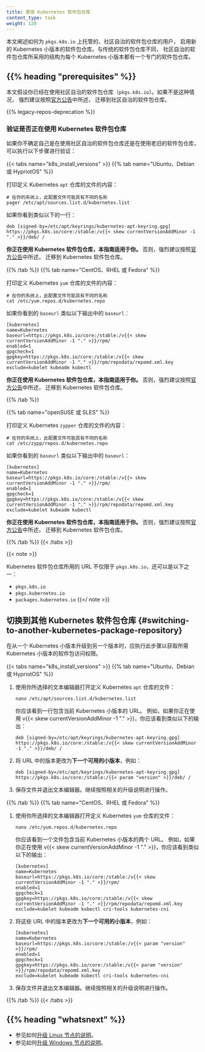 ```yaml
---
title: 更改 Kubernetes 软件包仓库
content_type: task
weight: 120
---
```

<!--
title: Changing The Kubernetes Package Repository
content_type: task
weight: 120
-->

<!-- overview -->

<!--
This page explains how to enable a package repository for a new Kubernetes minor release
for users of the community-owned package repositories hosted at `pkgs.k8s.io`.
Unlike the legacy package repositories, the community-owned package repositories are
structured in a way that there's a dedicated package repository for each Kubernetes
minor version.
-->
本文阐述如何为 `pkgs.k8s.io` 上托管的、社区自治的软件包仓库的用户，
启用新的 Kubernetes 小版本的软件包仓库。与传统的软件包仓库不同，
社区自治的软件包仓库所采用的结构为每个 Kubernetes 小版本都有一个专门的软件包仓库。

## {{% heading "prerequisites" %}}

<!--
This document assumes that you're already using the community-owned
package repositories (`pkgs.k8s.io`). If that's not the case, it's strongly
recommended to migrate to the community-owned package repositories as described
in the [official announcement](/blog/2023/08/15/pkgs-k8s-io-introduction/).
-->
本文假设你已经在使用社区自治的软件包仓库（`pkgs.k8s.io`）。如果不是这种情况，
强烈建议按照[官方公告](/zh-cn/blog/2023/08/15/pkgs-k8s-io-introduction/)中所述，
迁移到社区自治的软件包仓库。

{{% legacy-repos-deprecation %}}

<!--
### Verifying if the Kubernetes package repositories are used

If you're unsure whether you're using the community-owned package repositories or the
legacy package repositories, take the following steps to verify:
-->
### 验证是否正在使用 Kubernetes 软件包仓库

如果你不确定自己是在使用社区自治的软件包仓库还是在使用老旧的软件包仓库，
可以执行以下步骤进行验证：

{{< tabs name="k8s_install_versions" >}}
{{% tab name="Ubuntu、Debian 或 HypriotOS" %}}

<!--
Print the contents of the file that defines the Kubernetes `apt` repository:

```shell
# On your system, this configuration file could have a different name
pager /etc/apt/sources.list.d/kubernetes.list
```

If you see a line similar to:
-->
打印定义 Kubernetes `apt` 仓库的文件的内容：

```shell
# 在你的系统上，此配置文件可能具有不同的名称
pager /etc/apt/sources.list.d/kubernetes.list
```

如果你看到类似以下的一行：

```
deb [signed-by=/etc/apt/keyrings/kubernetes-apt-keyring.gpg] https://pkgs.k8s.io/core:/stable:/v{{< skew currentVersionAddMinor -1 "." >}}/deb/ /
```

<!--
**You're using the Kubernetes package repositories and this guide applies to you.**
Otherwise, it's strongly recommended to migrate to the Kubernetes package repositories
as described in the [official announcement](/blog/2023/08/15/pkgs-k8s-io-introduction/).
-->
**你正在使用 Kubernetes 软件包仓库，本指南适用于你。**
否则，强烈建议按照[官方公告](/zh-cn/blog/2023/08/15/pkgs-k8s-io-introduction/)中所述，
迁移到 Kubernetes 软件包仓库。

{{% /tab %}}
{{% tab name="CentOS、RHEL 或 Fedora" %}}

<!--
Print the contents of the file that defines the Kubernetes `yum` repository:

```shell
# On your system, this configuration file could have a different name
cat /etc/yum.repos.d/kubernetes.repo
```

If you see a `baseurl` similar to the `baseurl` in the output below:
-->
打印定义 Kubernetes `yum` 仓库的文件的内容：

```shell
# 在你的系统上，此配置文件可能具有不同的名称
cat /etc/yum.repos.d/kubernetes.repo
```

如果你看到的 `baseurl` 类似以下输出中的 `baseurl`：

```
[kubernetes]
name=Kubernetes
baseurl=https://pkgs.k8s.io/core:/stable:/v{{< skew currentVersionAddMinor -1 "." >}}/rpm/
enabled=1
gpgcheck=1
gpgkey=https://pkgs.k8s.io/core:/stable:/v{{< skew currentVersionAddMinor -1 "." >}}/rpm/repodata/repomd.xml.key
exclude=kubelet kubeadm kubectl
```

<!--
**You're using the Kubernetes package repositories and this guide applies to you.**
Otherwise, it's strongly recommended to migrate to the Kubernetes package repositories
as described in the [official announcement](/blog/2023/08/15/pkgs-k8s-io-introduction/).
-->
**你正在使用 Kubernetes 软件包仓库，本指南适用于你。**
否则，强烈建议按照[官方公告](/zh-cn/blog/2023/08/15/pkgs-k8s-io-introduction/)中所述，
迁移到 Kubernetes 软件包仓库。

{{% /tab %}}

{{% tab name="openSUSE 或 SLES" %}}

<!--
Print the contents of the file that defines the Kubernetes `zypper` repository:

```shell
# On your system, this configuration file could have a different name
cat /etc/zypp/repos.d/kubernetes.repo
```

If you see a `baseurl` similar to the `baseurl` in the output below:
-->
打印定义 Kubernetes `zypper` 仓库的文件的内容：

```shell
# 在你的系统上，此配置文件可能具有不同的名称
cat /etc/zypp/repos.d/kubernetes.repo
```

如果你看到的 `baseurl` 类似以下输出中的 `baseurl`：

```
[kubernetes]
name=Kubernetes
baseurl=https://pkgs.k8s.io/core:/stable:/v{{< skew currentVersionAddMinor -1 "." >}}/rpm/
enabled=1
gpgcheck=1
gpgkey=https://pkgs.k8s.io/core:/stable:/v{{< skew currentVersionAddMinor -1 "." >}}/rpm/repodata/repomd.xml.key
exclude=kubelet kubeadm kubectl
```

<!--
**You're using the Kubernetes package repositories and this guide applies to you.**
Otherwise, it's strongly recommended to migrate to the Kubernetes package repositories
as described in the [official announcement](/blog/2023/08/15/pkgs-k8s-io-introduction/).
-->
**你正在使用 Kubernetes 软件包仓库，本指南适用于你。**
否则，强烈建议按照[官方公告](/zh-cn/blog/2023/08/15/pkgs-k8s-io-introduction/)中所述，
迁移到 Kubernetes 软件包仓库。

{{% /tab %}}
{{< /tabs >}}

{{< note >}}
<!--
The URL used for the Kubernetes package repositories is not limited to `pkgs.k8s.io`,
it can also be one of:
-->
Kubernetes 软件包仓库所用的 URL 不仅限于 `pkgs.k8s.io`，还可以是以下之一：

- `pkgs.k8s.io`
- `pkgs.kubernetes.io`
- `packages.kubernetes.io`
{{</ note >}}

<!-- steps -->

<!--
## Switching to another Kubernetes package repository

This step should be done upon upgrading from one to another Kubernetes minor
release in order to get access to the packages of the desired Kubernetes minor
version.
-->
## 切换到其他 Kubernetes 软件包仓库  {#switching-to-another-kubernetes-package-repository}

在从一个 Kubernetes 小版本升级到另一个版本时，应执行此步骤以获取所需 Kubernetes 小版本的软件包访问权限。

{{< tabs name="k8s_install_versions" >}}
{{% tab name="Ubuntu、Debian 或 HypriotOS" %}}

<!--
1. Open the file that defines the Kubernetes `apt` repository using a text editor of your choice:
-->
1. 使用你所选择的文本编辑器打开定义 Kubernetes `apt` 仓库的文件：

   ```shell
   nano /etc/apt/sources.list.d/kubernetes.list
   ```

   <!--
   You should see a single line with the URL that contains your current Kubernetes
   minor version. For example, if you're using v{{< skew currentVersionAddMinor -1 "." >}},
   you should see this:
   -->
   你应该看到一行包含当前 Kubernetes 小版本的 URL。
   例如，如果你正在使用 v{{< skew currentVersionAddMinor -1 "." >}}，你应该看到类似以下的输出：

   ```
   deb [signed-by=/etc/apt/keyrings/kubernetes-apt-keyring.gpg] https://pkgs.k8s.io/core:/stable:/v{{< skew currentVersionAddMinor -1 "." >}}/deb/ /
   ```

<!--
1. Change the version in the URL to **the next available minor release**, for example:
-->
2. 将 URL 中的版本更改为**下一个可用的小版本**，例如：

   ```
   deb [signed-by=/etc/apt/keyrings/kubernetes-apt-keyring.gpg] https://pkgs.k8s.io/core:/stable:/{{< param "version" >}}/deb/ /
   ```

<!--
1. Save the file and exit your text editor. Continue following the relevant upgrade instructions.
-->
3. 保存文件并退出文本编辑器。继续按照相关的升级说明进行操作。

{{% /tab %}}
{{% tab name="CentOS、RHEL 或 Fedora" %}}

<!--
1. Open the file that defines the Kubernetes `yum` repository using a text editor of your choice:
-->
1. 使用你所选择的文本编辑器打开定义 Kubernetes `yum` 仓库的文件：

   ```shell
   nano /etc/yum.repos.d/kubernetes.repo
   ```

   <!--
   You should see a file with two URLs that contain your current Kubernetes
   minor version. For example, if you're using v{{< skew currentVersionAddMinor -1 "." >}},
   you should see this:
   -->
   你应该看到一个文件包含当前 Kubernetes 小版本的两个 URL。
   例如，如果你正在使用 v{{< skew currentVersionAddMinor -1 "." >}}，你应该看到类似以下的输出：

   ```
   [kubernetes]
   name=Kubernetes
   baseurl=https://pkgs.k8s.io/core:/stable:/v{{< skew currentVersionAddMinor -1 "." >}}/rpm/
   enabled=1
   gpgcheck=1
   gpgkey=https://pkgs.k8s.io/core:/stable:/v{{< skew currentVersionAddMinor -1 "." >}}/rpm/repodata/repomd.xml.key
   exclude=kubelet kubeadm kubectl cri-tools kubernetes-cni
   ```

<!--
1. Change the version in these URLs to **the next available minor release**, for example:
-->
2. 将这些 URL 中的版本更改为**下一个可用的小版本**，例如：

   ```
   [kubernetes]
   name=Kubernetes
   baseurl=https://pkgs.k8s.io/core:/stable:/v{{< param "version" >}}/rpm/
   enabled=1
   gpgcheck=1
   gpgkey=https://pkgs.k8s.io/core:/stable:/v{{< param "version" >}}/rpm/repodata/repomd.xml.key
   exclude=kubelet kubeadm kubectl cri-tools kubernetes-cni
   ```

<!--
1. Save the file and exit your text editor. Continue following the relevant upgrade instructions.
-->
3. 保存文件并退出文本编辑器。继续按照相关的升级说明进行操作。

{{% /tab %}}
{{< /tabs >}}

## {{% heading "whatsnext" %}}

<!--
* See how to [Upgrade Linux nodes](/docs/tasks/administer-cluster/kubeadm/upgrading-linux-nodes/).
* See how to [Upgrade Windows nodes](/docs/tasks/administer-cluster/kubeadm/upgrading-windows-nodes/).
-->
* 参见如何[升级 Linux 节点的说明](/zh-cn/docs/tasks/administer-cluster/kubeadm/upgrading-linux-nodes/)。
* 参见如何[升级 Windows 节点的说明](/zh-cn/docs/tasks/administer-cluster/kubeadm/upgrading-windows-nodes/)。
